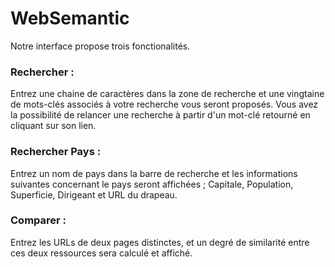 # WebSemantic 
Notre interface propose trois fonctionalités. 

### Rechercher : 
Entrez une chaine de caractères dans la zone de recherche et une vingtaine de mots-clés associés à votre recherche vous seront proposés. 
Vous avez la possibilité de relancer une recherche à partir d'un mot-clé retourné en cliquant sur son lien. 

### Rechercher Pays :
Entrez un nom de pays dans la barre de recherche et les informations suivantes concernant le pays seront affichées ; Capitale, Population,  Superficie, Dirigeant et URL du drapeau. 
### Comparer  :
Entrez les URLs de deux pages distinctes, et un degré de similarité entre ces deux ressources sera calculé et affiché. 
